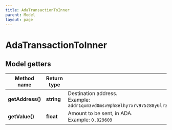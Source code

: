 ```yaml
---
title: AdaTransactionToInner
parent: Model
layout: page
---
```


# AdaTransactionToInner

## Model getters

Method name | Return type | Description | Notes
------------ | ------------- | ------------- | -------------
**getAddress()** | **string** | Destination address. <br>Example: `addr1qxm3vd0msv9ph8elhy7xrv975z88y6lr3d8vdgy3fwr2e22uvu2ffa2ctx3pdl4rjjja5p7al2k356x5yx8cn03am88s2807d9` |
**getValue()** | **float** | Amount to be sent, in ADA. <br>Example: `0.029609` |

